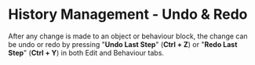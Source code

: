 # History Management - Undo & Redo

After any change is made to an object or behaviour block, the change can be undo or redo by pressing "**Undo Last Step**" (**Ctrl + Z**) or "**Redo Last Step**" (**Ctrl + Y**) in both Edit and Behaviour tabs.
